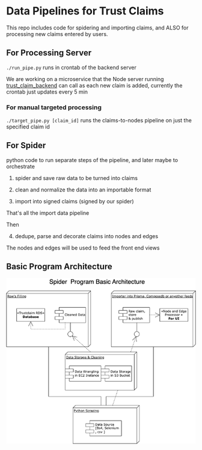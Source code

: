 
# Data Pipelines for Trust Claims

This repo includes code for spidering and importing claims, and ALSO for processing 
new claims entered by users.

## For Processing Server

`./run_pipe.py` runs in crontab of the backend server

We are working on a microservice that the Node server running [trust_claim_backend](https://github.com/Whats-Cookin/trust_claim_backend) can call as each new claim is added, currently the crontab just updates every 5 min

### For manual targeted processing

`./target_pipe.py [claim_id]` runs the claims-to-nodes pipeline on just the specified claim id

## For Spider

python code to run separate steps of the pipeline, and later maybe to orchestrate

1) spider and save raw data to be turned into claims

2) clean and normalize the data into an importable format

3) import into signed claims (signed by our spider)

That's all the import data pipeline

Then

4) dedupe, parse and decorate claims into nodes and edges

The nodes and edges will be used to feed the front end views

## Basic Program Architecture
![Program Architecture](./spider-architecture.drawio.png)
